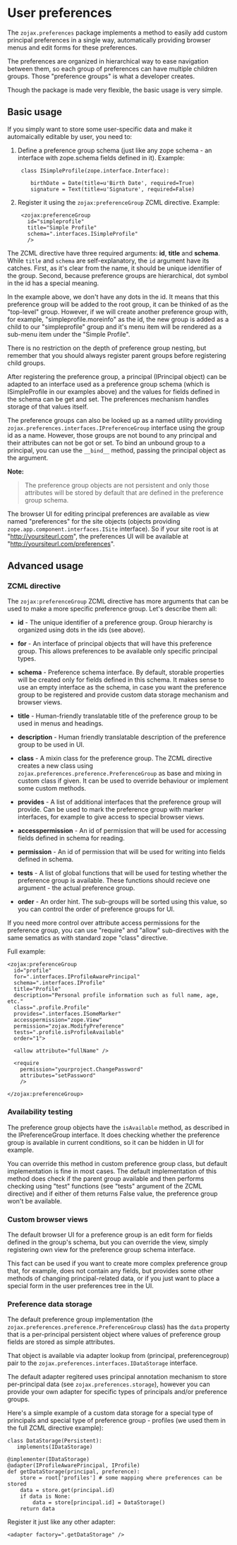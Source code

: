# User preferences


The ``zojax.preferences`` package implements a method to easily add custom
principal preferences in a single way, automatically providing browser menus
and edit forms for these preferences.

The preferences are organized in hierarchical way to ease navigation between
them, so each group of preferences can have multiple children groups. Those
"preference groups" is what a developer creates.

Though the package is made very flexible, the basic usage is very simple.


## Basic usage


If you simply want to store some user-specific data and make it automaically
editable by user, you need to:

1. Define a preference group schema (just like any zope schema - an interface
   with zope.schema fields defined in it). Example:

        class ISimpleProfile(zope.interface.Interface):

           birthDate = Date(title=u'Birth Date', required=True)
           signature = Text(title=u'Signature', required=False)

2. Register it using the ``zojax:preferenceGroup`` ZCML directive. Example:

        <zojax:preferenceGroup
          id="simpleprofile"
          title="Simple Profile"
          schema=".interfaces.ISimpleProfile"
          />

The ZCML directive have three required arguments: **id**, **title** and **schema**. While
``title`` and ``schema`` are self-explanatory, the ``id`` argument have its
catches. First, as it's clear from the name, it should be unique identifier
of the group. Second, because preference groups are hierarchical, dot symbol
in the id has a special meaning.

In the example above, we don't have any dots in the id. It means that this
preference group will be added to the root group, it can be thinked of as
the "top-level" group. However, if we will create another preference group
with, for example, "simpleprofile.moreinfo" as the id, the new group is added
as a child to our "simpleprofile" group and it's menu item will be rendered
as a sub-menu item under the "Simple Profile".

There is no restriction on the depth of preference group nesting, but remember
that you should always register parent groups before registering child groups.

After registering the preference group, a principal (IPrincipal object)
can be adapted to an interface used as a preference group schema (which is
ISimpleProfile in our examples above) and the values for fields defined in
the schema can be get and set. The preferences mechanism handles storage of
that values itself.

The preference groups can also be looked up as a named utility providing
``zojax.preferences.interfaces.IPreferenceGroup`` interface using the group id
as a name. However, those groups are not bound to any principal and their
attributes can not be got or set. To bind an unbound group to a principal, you
can use the ``__bind__`` method, passing the principal object as the argument.

**Note:**

>   The preference group objects are not persistent and only those attributes
   will be stored by default that are defined in the preference group schema.


The browser UI for editing principal preferences are available as view named
"preferences" for the site objects (objects providing
``zope.app.component.interfaces.ISite`` interface). So if your site root is at
"http://yoursiteurl.com", the preferences UI will be available at
"http://yoursiteurl.com/preferences".


## Advanced usage


### ZCML directive


The ``zojax:preferenceGroup`` ZCML directive has more arguments that can be
used to make a more specific preference group. Let's describe them all:

* **id** - The unique identifier of a preference group. Group hierarchy is organized
  using dots in the ids (see above).

* **for** - An interface of principal objects that will have this preference group.
  This allows preferences to be available only specific principal types.

* **schema** - Preference schema interface. By default, storable properties will be
  created only for fields defined in this schema. It makes sense to use an
  empty interface as the schema, in case you want the preference group to be
  registered and provide custom data storage mechanism and browser views.

* **title** - Human-friendly translatable title of the preference group to be used
  in menus and headings.

* **description** - Human friendly translatable description of the preference group
  to be used in UI.

* **class** - A mixin class for the preference group. The ZCML directive creates
  a new class using ``zojax.preferences.preference.PreferenceGroup`` as base
  and mixing in custom class if given. It can be used to override behaviour
  or implement some custom methods.

* **provides** - A list of additional interfaces that the preference group will
  provide. Can be used to mark the preference group with marker interfaces,
  for example to give access to special browser views.

* **accesspermission** - An id of permission that will be used for accessing fields
  defined in schema for reading.

* **permission** - An id of permission that will be used for writing into fields
  defined in schema.

* **tests** - A list of global functions that will be used for testing whether the
  preference group is available. These functions should recieve one argument -
  the actual preference group.

* **order** - An order hint. The sub-groups will be sorted using this value, so
  you can control the order of preference groups for UI.

If you need more control over attribute access permissions for the preference
group, you can use "require" and "allow" sub-directives with the same sematics
as with standard zope "class" directive.

Full example:

    <zojax:preferenceGroup
      id="profile"
      for=".interfaces.IProfileAwarePrincipal"
      schema=".interfaces.IProfile"
      title="Profile"
      description="Personal profile information such as full name, age, etc."
      class=".profile.Profile"
      provides=".interfaces.ISomeMarker"
      accesspermission="zope.View"
      permission="zojax.ModifyPreference"
      tests=".profile.isProfileAvailable"
      order="1">

      <allow attribute="fullName" />

      <require
        permission="yourproject.ChangePassword"
        attributes="setPassword"
        />

    </zojax:preferenceGroup>


### Availability testing


The preference group objects have the ``isAvailable`` method, as described in
the IPreferenceGroup interface. It does checking whether the preference group is
available in current conditions, so it can be hidden in UI for example.

You can override this method in custom preference group class, but default
implementation is fine in most cases. The default implementation of this method
does check if the parent group available and then performs checking using "test"
functions (see "tests" argument of the ZCML directive) and if either of them
returns False value, the preference group won't be available.


### Custom browser views


The default browser UI for a preference group is an edit form for fields defined
in the group's schema, but you can override the view, simply registering own view
for the preference group schema interface.

This fact can be used if you want to create more complex preference group that,
for example, does not contain any fields, but provides some other methods of
changing principal-related data, or if you just want to place a special form
in the user preferences tree in the UI.


### Preference data storage


The default preference group implementation (the ``zojax.preferences.preference.PreferenceGroup``
class) has the ``data`` property that is a per-principal persistent object where
values of preference group fields are stored as simple attributes.

That object is available via adapter lookup from (principal, preferencegroup)
pair to the ``zojax.preferences.interfaces.IDataStorage`` interface.

The default adapter regitered uses principal annotation mechanism to store
per-principal data (see ``zojax.preferences.storage``), however you can provide
your own adapter for specific types of principals and/or preference groups.

Here's a simple example of a custom data storage for a special type of
principals and special type of preference group - profiles (we used them
in the full ZCML directive example):

    class DataStorage(Persistent):
       implements(IDataStorage)

    @implementer(IDataStorage)
    @adapter(IProfileAwarePrincipal, IProfile)
    def getDataStorage(principal, preference):
        store = root['profiles'] # some mapping where preferences can be stored
        data = store.get(principal.id)
        if data is None:
            data = store[principal.id] = DataStorage()
        return data

Register it just like any other adapter:

    <adapter factory=".getDataStorage" />

